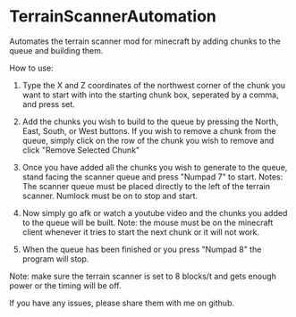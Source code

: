# TerrainScannerAutomation
Automates the terrain scanner mod for minecraft by adding chunks to the queue and building them.


How to use: 

1. Type the X and Z coordinates of the northwest corner of the chunk you want to start with into the starting chunk box,
seperated by a comma, and press set.

2. Add the chunks you wish to build to the queue by pressing the North, East, South, or West buttons.
If you wish to remove a chunk from the queue, simply click on the row of the chunk you wish to remove and click "Remove Selected Chunk"

3. Once you have added all the chunks you wish to generate to the queue, stand facing the scanner queue and press "Numpad 7" to start.
Notes: The scanner queue must be placed directly to the left of the terrain scanner. Numlock must be on to stop and start.

4. Now simply go afk or watch a youtube video and the chunks you added to the queue will be built.
Note: the mouse must be on the minecraft client whenever it tries to start the next chunk or it will not work.

5. When the queue has been finished or you press "Numpad 8" the program will stop.

Note: make sure the terrain scanner is set to 8 blocks/t and gets enough power or the timing will be off.

If you have any issues, please share them with me on github.

